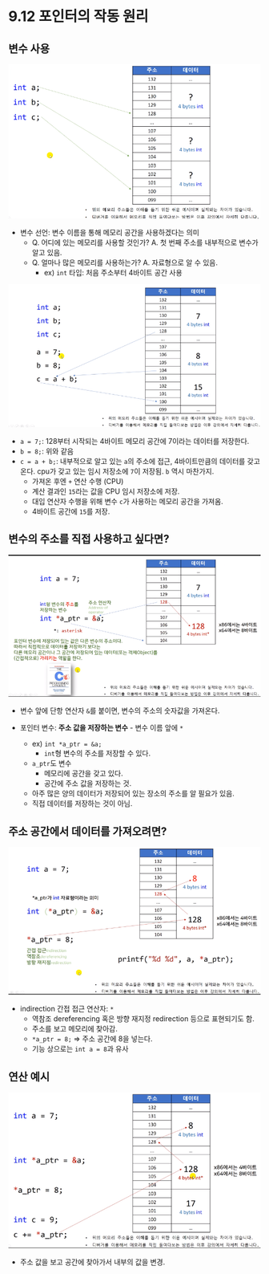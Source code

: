# 9.12 포인터의 작동 원리

## 변수 사용
![](../images/chapter9/pointer1.png)

- 변수 선언: 변수 이름을 통해 메모리 공간을 사용하겠다는 의미
  - Q. 어디에 있는 메모리를 사용할 것인가? A. 첫 번째 주소를 내부적으로 변수가 알고 있음.
  - Q. 얼마나 많은 메모리를 사용하는가? A. 자료형으로 알 수 있음.
    - ex) `int` 타입: 처음 주소부터 4바이트 공간 사용

![](../images/chapter9/pointer2.png)

- `a = 7;`: 128부터 시작되는 4바이트 메모리 공간에 7이라는 데이터를 저장한다.
- `b = 8;`: 위와 같음
- `c = a + b;`: 내부적으로 알고 있는 `a`의 주소에 접근, 4바이트만큼의 데이터를 갖고 온다. cpu가 갖고 있는 임시 저장소에 `7`이 저장됨. `b` 역시 마찬가지.
  - 가져온 후엔 `+` 연산 수행 (CPU)
  - 계산 결과인 `15`라는 값을 CPU 임시 저장소에 저장.
  - 대입 연산자 수행을 위해 변수 `c`가 사용하는 메모리 공간을 가져옴.
  - 4바이트 공간에 `15`를 저장.

## 변수의 주소를 직접 사용하고 싶다면?

![](../images/chapter9/pointer3.png)

- 변수 앞에 단항 연산자 `&`를 붙이면, 변수의 주소의 숫자값을 가져온다.

* 포인터 변수: **주소 값을 저장하는 변수** - 변수 이름 앞에 `*`

  - ex) `int *a_ptr = &a;`
    - `int`형 변수의 주소를 저장할 수 있다.
  - `a_ptr`도 변수
    - 메모리에 공간을 갖고 있다.
    - 공간에 주소 값을 저장하는 것.
  - 아주 많은 양의 데이터가 저장되어 있는 장소의 주소를 알 필요가 있음.
  - 직접 데이터를 저장하는 것이 아님.

## 주소 공간에서 데이터를 가져오려면?
![](../images/chapter9/pointer4.png)


- indirection 간접 접근 연산자: `*`
  - 역참조 dereferencing 혹은 방향 재지정 redirection 등으로 표현되기도 함.
  - 주소를 보고 메모리에 찾아감.
  - `*a_ptr = 8;` => 주소 공간에 8을 넣는다.
  - 기능 상으로는 `int a = 8`과 유사

## 연산 예시
![](../images/chapter9/pointer5.png)

- 주소 값을 보고 공간에 찾아가서 내부의 값을 변경.

